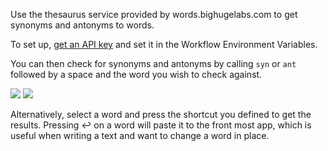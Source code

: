 Use the thesaurus service provided by words.bighugelabs.com to get synonyms and antonyms to words.

To set up, [get an API key](https://words.bighugelabs.com/getkey.php) and set it in the Workflow Environment Variables.

You can then check for synonyms and antonyms by calling `syn` or `ant` followed by a space and the word you wish to check against.

![](http://i.imgur.com/5jQLrh9.png)
![](http://i.imgur.com/t2mUDDC.png)

Alternatively, select a word and press the shortcut you defined to get the results. Pressing ↩ on a word will paste it to the front most app, which is useful when writing a text and want to change a word in place.
